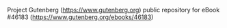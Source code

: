 Project Gutenberg (https://www.gutenberg.org) public repository for eBook #46183 (https://www.gutenberg.org/ebooks/46183)
